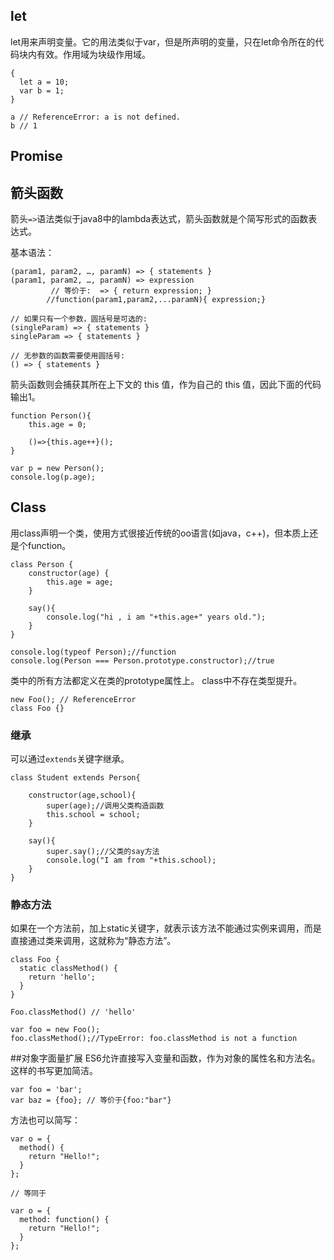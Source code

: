 ## let
let用来声明变量。它的用法类似于var，但是所声明的变量，只在let命令所在的代码块内有效。作用域为块级作用域。
```
{
  let a = 10;
  var b = 1;
}

a // ReferenceError: a is not defined.
b // 1
```

## Promise


## 箭头函数
箭头`=>`语法类似于java8中的lambda表达式，箭头函数就是个简写形式的函数表达式。

基本语法：

```
(param1, param2, …, paramN) => { statements }
(param1, param2, …, paramN) => expression
         // 等价于:  => { return expression; }
		//function(param1,param2,...paramN){ expression;}

// 如果只有一个参数，圆括号是可选的:
(singleParam) => { statements }
singleParam => { statements }

// 无参数的函数需要使用圆括号:
() => { statements }
```

箭头函数则会捕获其所在上下文的  this 值，作为自己的 this 值，因此下面的代码输出1。

```
function Person(){
    this.age = 0;

    ()=>{this.age++}();
}

var p = new Person();
console.log(p.age);
```

## Class
用class声明一个类，使用方式很接近传统的oo语言(如java，c++)，但本质上还是个function。
```
class Person {
    constructor(age) {
        this.age = age;
    }

    say(){
        console.log("hi , i am "+this.age+" years old.");
    }
}

console.log(typeof Person);//function
console.log(Person === Person.prototype.constructor);//true
```

类中的所有方法都定义在类的prototype属性上。
class中不存在类型提升。
```
new Foo(); // ReferenceError
class Foo {}
```
### 继承
可以通过`extends`关键字继承。
```
class Student extends Person{

    constructor(age,school){
        super(age);//调用父类构造函数
        this.school = school;
    }

    say(){
        super.say();//父类的say方法
        console.log("I am from "+this.school);
    }
}
```

### 静态方法
如果在一个方法前，加上static关键字，就表示该方法不能通过实例来调用，而是直接通过类来调用，这就称为“静态方法”。
```
class Foo {
  static classMethod() {
    return 'hello';
  }
}

Foo.classMethod() // 'hello'

var foo = new Foo();
foo.classMethod();//TypeError: foo.classMethod is not a function
```

##对象字面量扩展
ES6允许直接写入变量和函数，作为对象的属性名和方法名。这样的书写更加简洁。
```
var foo = 'bar';
var baz = {foo}; // 等价于{foo:"bar"}
```
方法也可以简写：
```
var o = {
  method() {
    return "Hello!";
  }
};

// 等同于

var o = {
  method: function() {
    return "Hello!";
  }
};
```